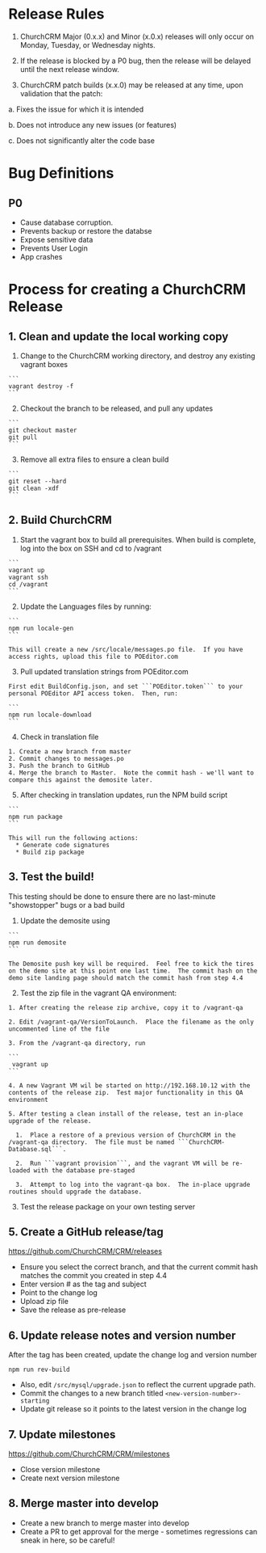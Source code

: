 # Release Rules

1. ChurchCRM Major (0.x.x) and Minor (x.0.x) releases will only occur on Monday, Tuesday, or Wednesday nights.

  1.  If the release is blocked by a P0 bug, then the release will be delayed until the next release window.

2. ChurchCRM patch builds (x.x.0) may be released at any time, upon validation that the patch:

  a.  Fixes the issue for which it is intended

  b.  Does not introduce any new issues (or features)

  c.  Does not significantly alter the code base

# Bug Definitions
 
## P0

  * Cause database corruption.
  * Prevents backup or restore the databse
  * Expose sensitive data
  * Prevents User Login
  * App crashes


# Process for creating a ChurchCRM Release

## 1. Clean and update the local working copy

  1.  Change to the ChurchCRM working directory, and destroy any existing vagrant boxes

    ```
    vagrant destroy -f
    ```

  2.  Checkout the branch to be released, and pull any updates

    ```
    git checkout master
    git pull
    ```

  3.  Remove all extra files to ensure a clean build

    ```
    git reset --hard
    git clean -xdf
    ```

## 2. Build ChurchCRM

  1. Start the vagrant box to build all prerequisites.  When build is complete, log into the box on SSH and cd to /vagrant

    ```
    vagrant up
    vagrant ssh
    cd /vagrant
    ```
    
  2. Update the Languages files by running: 
  
    ```
    npm run locale-gen
    ```
    
    This will create a new /src/locale/messages.po file.  If you have access rights, upload this file to POEditor.com

  3. Pull updated translation strings from POEditor.com
  
    First edit BuildConfig.json, and set ```POEditor.token``` to your personal POEditor API access token.  Then, run:

    ```
    npm run locale-download
    ```

  4. Check in translation file 

    1. Create a new branch from master
    2. Commit changes to messages.po 
    3. Push the branch to GitHub
    4. Merge the branch to Master.  Note the commit hash - we'll want to compare this against the demosite later.

  5. After checking in translation updates, run the NPM build script

    ```
    npm run package
    ```

    This will run the following actions:
      * Generate code signatures
      * Build zip package

## 3. Test the build!
   
  This testing should be done to ensure there are no last-minute "showstopper" bugs or a bad build
    
  1. Update the demosite using 

    ```
    npm run demosite
    ```
    
    The Demosite push key will be required.  Feel free to kick the tires on the demo site at this point one last time.  The commit hash on the demo site landing page should match the commit hash from step 4.4

  2. Test the zip file in the vagrant QA environment:
    
    1. After creating the release zip archive, copy it to /vagrant-qa

    2. Edit /vagrant-qa/VersionToLaunch.  Place the filename as the only uncommented line of the file

    3. From the /vagrant-qa directory, run 

    ```
     vagrant up
    ```

    4. A new Vagrant VM wil be started on http://192.168.10.12 with the contents of the release zip.  Test major functionality in this QA environment

    5. After testing a clean install of the release, test an in-place upgrade of the release.

      1.  Place a restore of a previous version of ChurchCRM in the /vagrant-qa directory.  The file must be named ```ChurchCRM-Database.sql```.  

      2.  Run ```vagrant provision```, and the vagrant VM will be re-loaded with the database pre-staged

      3.  Attempt to log into the vagrant-qa box.  The in-place upgrade routines should upgrade the database.

  3. Test the release package on your own testing server



## 5.  Create a GitHub release/tag

  https://github.com/ChurchCRM/CRM/releases

  * Ensure you select the correct branch, and that the current commit hash matches the commit you created in step 4.4
  * Enter version # as the tag and subject 
  * Point to the change log 
  * Upload zip file
  * Save the release as pre-release

## 6. Update release notes and version number

  After the tag has been created, update the change log and version number

  ```
  npm run rev-build
  ```

  * Also, edit ```/src/mysql/upgrade.json``` to reflect the current upgrade path.
  * Commit the changes to a new branch titled ```<new-version-number>-starting```
  * Update git release so it points to the latest version in the change log

## 7. Update milestones

  https://github.com/ChurchCRM/CRM/milestones

  * Close version milestone 
  * Create next version milestone 
 
## 8. Merge master into develop 

  * Create a new branch to merge master into develop
  * Create a PR to get approval for the merge - sometimes regressions can sneak in here, so be careful!
 
  

